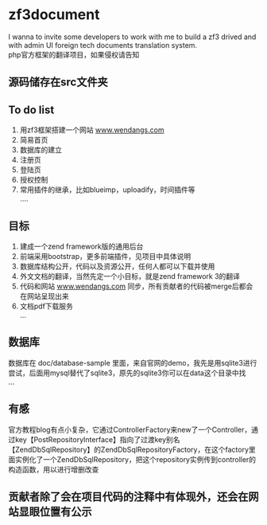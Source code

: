 # zf3document
I wanna to invite some developers to work with me to build a zf3 drived and with admin UI foreign tech documents translation system.   
php官方框架的翻译项目，如果侵权请告知   

## 源码储存在src文件夹 ##   

## To do list ##
1. 用zf3框架搭建一个网站 www.wendangs.com   
2. 简易首页
3. 数据库的建立
4. 注册页  
5. 登陆页
6. 授权控制   
7. 常用插件的继承，比如blueimp，uploadify，时间插件等   
....   

## 目标 ##
1. 建成一个zend framework版的通用后台    
2. 前端采用bootstrap，更多前端插件，见项目中具体说明   
3. 数据库结构公开，代码以及资源公开，任何人都可以下载并使用   
4. 外文文档的翻译，当然先定一个小目标，就是zend framework 3的翻译   
5. 代码和网站 www.wendangs.com 同步，所有贡献者的代码被merge后都会在网站呈现出来   
6. 文档pdf下载服务   
...   

## 数据库 ##   
数据库在 doc/database-sample 里面，来自官网的demo，我先是用sqlite3进行尝试，后面用mysql替代了sqlite3，原先的sqlite3你可以在data这个目录中找   
...   

## 有感 ##  
官方教程blog有点小复杂，它通过ControllerFactory来new了一个Controller，通过key【PostRepositoryInterface】指向了过渡key别名【ZendDbSqlRepository】的ZendDbSqlRepositoryFactory，在这个factory里面实例化了一个ZendDbSqlRepository，把这个repository实例传到controller的构造函数，用以进行增删改查   

## 贡献者除了会在项目代码的注释中有体现外，还会在网站显眼位置有公示 ##